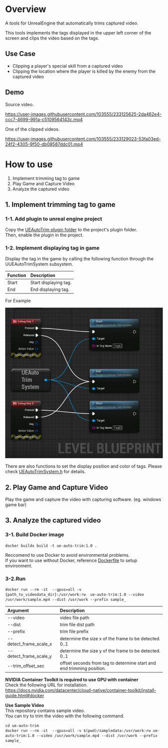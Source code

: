 # Overview
A tools for UnrealEngine that automatically trims captured video.

This tools implements the tags displayed in the upper left corner of the screen and clips the video based on the tags.

## Use Case
- Clipping a player's special skill from a captured video
- Clipping the location where the player is killed by the enemy from the captured video


## Demo
Source video.

https://user-images.githubusercontent.com/103555/233125625-2da462e4-ccc7-4699-991a-c5109564143c.mp4

One of the clipped videos.

https://user-images.githubusercontent.com/103555/233129023-53fa03ed-24f2-4305-9f50-db08587ddc01.mp4

# How to use

1. Implement trimming tag to game  
2. Play Game and Capture Video  
3. Analyze the captured video

## 1. Implement trimming tag to game
### 1-1. Add plugin to unreal engine project
Copy the [UEAutoTrim plugin folder](./Plugins/UEAutoTrim/) to the project's plugin folder.  
Then, enable the plugin in the project.

### 1-2. Implement displaying tag in game

Display the tag in the game by calling the following function through the UUEAutoTrimSystem subsystem.  

| Function | Description |
|:-|:-|
|Start|Start displaying tag.|
|End|End displaying tag.|

For Example

![](./DocResources/display_tag_example.png)

There are also functions to set the display position and color of tags. Please check [UEAutoTrimSystem.h](./Plugins/UEAutoTrim/Source/UEAutoTrim/Public/UEAutoTrimSystem.h) for details.

## 2. Play Game and Capture Video
Play the game and capture the video with capturing software. (eg. windows game bar)

## 3. Analyze the captured video
### 3-1. Build Docker image
```
docker buildx build -t ue-auto-trim:1.0 .
```

Reccomend to use Docker to avoid environmental problems.  
If you want to use without Docker, reference [Dockerfile](./Dockerfile) to setup environment.

### 3-2.Run
```
docker run --rm -it  --gpus=all -v {path_to_videodata_dir}:/usr/work:rw  ue-auto-trim:1.0 --video /usr/work/sample.mp4 --dist /usr/work --prefix sample_
```
| Argument | Description |
|:-|:-|
| --video | video file path |
| --dist | trim file dist path |
| --prefix | trim file prefix |
| --detect_frame_scale_x | determine the size x of the frame to be detected. 0..1 |
| --detect_frame_scale_y | determine the size y of the frame to be detected. 0..1 |
| --trim_offset_sec | offset seconds from tag to determine start and end trimming position. |

**NVIDIA Container Toolkit is required to use GPU with container**  
Check the following URL for installation.  
https://docs.nvidia.com/datacenter/cloud-native/container-toolkit/install-guide.html#docker


**Use Sample Video**  
This repository contains sample video.  
You can try to trim the video with the following command.

```
cd ue-auto-trim
docker run --rm -it  --gpus=all -v $(pwd)/sampledata:/usr/work:rw ue-auto-trim:1.0 --video /usr/work/sample.mp4 --dist /usr/work --prefix sample_
```
